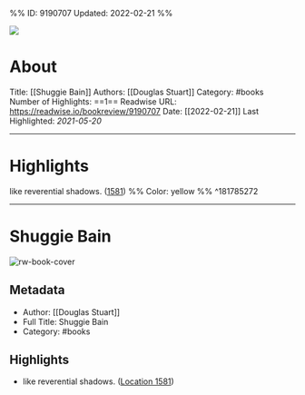
%%
ID: 9190707
Updated: 2022-02-21
%%

![]( https://m.media-amazon.com/images/I/61h3rRi2aTL._SY500.jpg)

# About
Title: [[Shuggie Bain]]
Authors: [[Douglas Stuart]]
Category: #books
Number of Highlights: ==1==
Readwise URL: https://readwise.io/bookreview/9190707
Date: [[2022-02-21]]
Last Highlighted: *2021-05-20*

---

# Highlights

like reverential shadows. ([1581](https://readwise.io/to_kindle?action=open&asin=B07YBK826L&location=1581)) %% Color: yellow %% ^181785272

---
# Shuggie Bain

![rw-book-cover](https://m.media-amazon.com/images/I/61h3rRi2aTL._SY160.jpg)

## Metadata
- Author: [[Douglas Stuart]]
- Full Title: Shuggie Bain
- Category: #books

## Highlights
- like reverential shadows. ([Location 1581](https://readwise.io/to_kindle?action=open&asin=B07YBK826L&location=1581))
